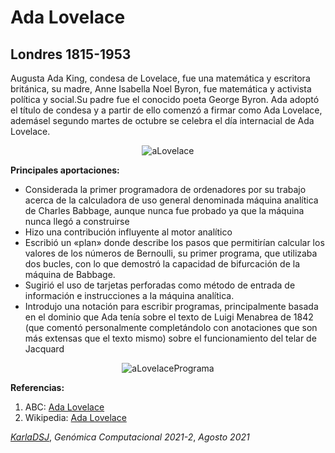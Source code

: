 # Ada Lovelace
## Londres 1815-1953

Augusta Ada King, condesa de Lovelace, fue una matemática y escritora británica, su madre, Anne Isabella Noel Byron, fue matemática y activista política y social.Su padre fue el conocido poeta George Byron. Ada adoptó el título de condesa y a partir de ello comenzó a firmar como Ada Lovelace, ademásel segundo martes de octubre se celebra el día internacial de Ada Lovelace. 


<p align="center">
  <img src="https://github.com/KarlaDSJ/Genomica_Computacional/blob/master/practica01/biografias/img_aLovelace.jpg" alt="aLovelace"/>
</p>

**Principales aportaciones:**

* Considerada la primer programadora de ordenadores por su trabajo acerca de la calculadora de uso general denominada máquina analítica de Charles Babbage,  aunque nunca fue probado ya que la máquina nunca llegó a construirse
* Hizo una contribución influyente al motor analítico
* Escribió un «plan» donde describe los pasos que permitirían calcular los valores de los números de Bernoulli, su primer programa, que utilizaba dos bucles, con lo que demostró la capacidad de bifurcación de la máquina de Babbage.
* Sugirió el uso de tarjetas perforadas como método de entrada de información e instrucciones a la máquina analítica.
* Introdujo una notación para escribir programas, principalmente basada en el dominio que Ada tenía sobre el texto de Luigi Menabrea de 1842 (que comentó personalmente completándolo con anotaciones que son más extensas que el texto mismo) sobre el funcionamiento del telar de Jacquard

<p align="center">
  <img src="https://github.com/KarlaDSJ/Genomica_Computacional/blob/master/practica01/biografias/img_aLovelace_2.png" alt="aLovelacePrograma"/>
</p>

**Referencias:**
1. ABC: [Ada Lovelace](https://www.abc.es/ciencia/abci-lovelace-legado-201212100000_noticia.html)
2. Wikipedia: [Ada Lovelace](https://es.wikipedia.org/wiki/Ada_Lovelace)

[*KarlaDSJ*](https://github.com/KarlaDSJ), *Genómica Computacional 2021-2*, *Agosto 2021*
